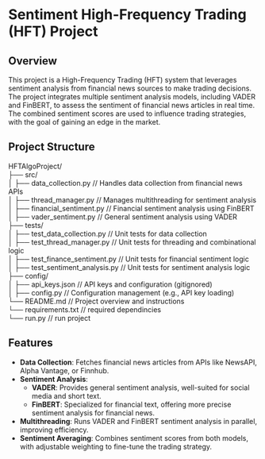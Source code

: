 # Sentiment High-Frequency Trading (HFT) Project

## Overview
This project is a High-Frequency Trading (HFT) system that leverages sentiment analysis from financial news sources to make trading decisions. The project integrates multiple sentiment analysis models, including VADER and FinBERT, to assess the sentiment of financial news articles in real time. The combined sentiment scores are used to influence trading strategies, with the goal of gaining an edge in the market.

## Project Structure
HFTAlgoProject/<br>
├── src/<br>
│   ├── data_collection.py          // Handles data collection from financial news APIs<br>
│   ├── thread_manager.py           // Manages multithreading for sentiment analysis<br>
│   ├── financial_sentiment.py      // Financial sentiment analysis using FinBERT<br>
│   ├── vader_sentiment.py          // General sentiment analysis using VADER<br>
├── tests/<br>
│   ├── test_data_collection.py     // Unit tests for data collection<br>
│   ├── test_thread_manager.py      // Unit tests for threading and combinational logic<br>
│   ├── test_finance_sentiment.py   // Unit tests for financial sentiment logic<br>
│   ├── test_sentiment_analysis.py  // Unit tests for sentiment analysis logic<br>
├── config/<br>
│   ├── api_keys.json                // API keys and configuration (gitignored)<br>
│   ├── config.py                    // Configuration management (e.g., API key loading)<br>
└── README.md                        // Project overview and instructions<br>
└── requirements.txt                 // required dependincies<br>
└── run.py                           // run project<br>

## Features
- **Data Collection**: Fetches financial news articles from APIs like NewsAPI, Alpha Vantage, or Finnhub.
- **Sentiment Analysis**:
    - **VADER**: Provides general sentiment analysis, well-suited for social media and short text.
    - **FinBERT**: Specialized for financial text, offering more precise sentiment analysis for financial news.
- **Multithreading**: Runs VADER and FinBERT sentiment analysis in parallel, improving efficiency.
- **Sentiment Averaging**: Combines sentiment scores from both models, with adjustable weighting to fine-tune the trading strategy.

